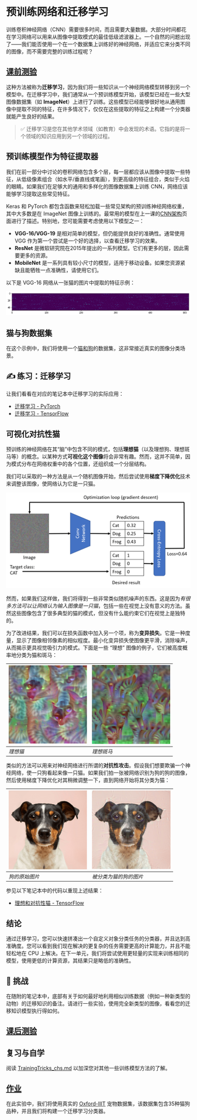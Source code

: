 # 预训练网络和迁移学习

训练卷积神经网络（CNN）需要很多时间，而且需要大量数据。大部分时间都花在学习网络可以用来从图像中提取模式的最佳低级滤波器上。一个自然的问题出现了——我们能否使用一个在一个数据集上训练好的神经网络，并适应它来分类不同的图像，而不需要完整的训练过程呢？

## [课前测验](https://red-field-0a6ddfd03.1.azurestaticapps.net/quiz/108)

这种方法被称为**迁移学习**，因为我们将一些知识从一个神经网络模型转移到另一个模型中。在迁移学习中，我们通常从一个预训练模型开始，该模型已经在一些大型图像数据集（如 **ImageNet**）上进行了训练。这些模型已经能够很好地从通用图像中提取不同的特征，在许多情况下，仅仅在这些提取的特征之上构建一个分类器就能产生良好的结果。

> ✅ 迁移学习是您在其他学术领域（如教育）中会发现的术语。它指的是将一个领域的知识应用到另一个领域的过程。

## 预训练模型作为特征提取器

我们在前一部分中讨论的卷积网络包含多个层，每一层都应该从图像中提取一些特征，从低级像素组合（如水平/垂直线或笔画），到更高级的特征组合，类似于火焰的眼睛。如果我们在足够大的通用和多样化的图像数据集上训练 CNN，网络应该能够学习提取这些常见特征。

Keras 和 PyTorch 都包含函数来轻松加载一些常见架构的预训练神经网络权重，其中大多数是在 ImageNet 图像上训练的。最常用的模型在上一课的[CNN架构](../07-ConvNets/CNN_Architectures_chs.md)页面进行了描述。特别地，您可能需要考虑使用以下模型之一：

* **VGG-16/VGG-19** 是相对简单的模型，但仍能提供良好的准确性。通常使用 VGG 作为第一个尝试是一个好的选择，以查看迁移学习的效果。
* **ResNet** 是微软研究院在2015年提出的一系列模型。它们有更多的层，因此需要更多的资源。
* **MobileNet** 是一系列具有较小尺寸的模型，适用于移动设备。如果您资源紧缺且能牺牲一点准确性，请使用它们。

以下是 VGG-16 网络从一张猫的图片中提取的特征示例：

![VGG-16提取的特征](images/features.png)

## 猫与狗数据集

在这个示例中，我们将使用一个[猫和狗](https://www.microsoft.com/download/details.aspx?id=54765&WT.mc_id=academic-77998-cacaste)的数据集，这非常接近真实的图像分类场景。

## ✍️ 练习：迁移学习

让我们看看在对应的笔记本中迁移学习的实际应用：

* [迁移学习 - PyTorch](TransferLearningPyTorch.ipynb)
* [迁移学习 - TensorFlow](TransferLearningTF.ipynb)

## 可视化对抗性猫

预训练的神经网络在其“脑”中包含不同的模式，包括**理想猫**（以及理想狗、理想斑马等）的概念。以某种方式**可视化这个图像**将会非常有趣。然而，这并不简单，因为模式分布在网络权重中的各个位置，还组织成一个分层结构。

我们可以采取的一种方法是从一个随机图像开始，然后尝试使用**梯度下降优化**技术来调整该图像，使网络认为它是一只猫。

![图像优化循环](images/ideal-cat-loop.png)

然而，如果我们这样做，我们将得到一些非常类似随机噪声的东西。这是因为*有很多方法可以让网络认为输入图像是一只猫*，包括一些在视觉上没有意义的方法。虽然这些图像包含了很多典型的猫的模式，但没有什么能约束它们在视觉上是独特的。

为了改进结果，我们可以在损失函数中加入另一个项，称为**变异损失**。它是一种度量，显示了图像相邻像素的相似程度。最小化变异损失使图像更平滑，消除噪声，从而揭示更具视觉吸引力的模式。下面是一些 “理想” 图像的例子，它们被高度概率地分类为猫和斑马：

![理想猫](images/ideal-cat.png) | ![理想斑马](images/ideal-zebra.png)
-----|-----
*理想猫* | *理想斑马*

类似的方法可以用来对神经网络进行所谓的**对抗性攻击**。假设我们想要欺骗一个神经网络，使一只狗看起来像一只猫。如果我们拍一张被网络识别为狗的狗的图像，然后使用梯度下降优化对其稍微调整一下，直到网络开始将其分类为猫：

![狗的图片](images/original-dog.png) | ![被分类为猫的狗的图片](images/adversarial-dog.png)
-----|-----
*狗的原始图片* | *被分类为猫的狗的图片*

参见以下笔记本中的代码以重现上述结果：

* [理想和对抗性猫 - TensorFlow](AdversarialCat_TF.ipynb)
## 结论

通过迁移学习，您可以快速拼凑出一个自定义对象分类任务的分类器，并且达到高准确度。您可以看到我们现在解决的更复杂的任务需要更高的计算能力，并且不能轻松地在 CPU 上解决。在下一单元，我们将尝试使用更轻量的实现来训练相同的模型，使用更低的计算资源，其结果只是略低的准确性。

## 🚀 挑战

在随附的笔记本中，底部有关于如何最好地利用相似训练数据（例如一种新类型的动物）的迁移知识的备注。请进行一些实验，使用完全新类型的图像，看看您的迁移知识模型执行得如何。

## [课后测验](https://red-field-0a6ddfd03.1.azurestaticapps.net/quiz/208)

## 复习与自学

阅读 [TrainingTricks_chs.md](TrainingTricks_chs.md) 以加深您对其他一些训练模型方法的了解。

## [作业](lab/README_chs.md)

在此实验中，我们将使用真实的 [Oxford-IIIT](https://www.robots.ox.ac.uk/~vgg/data/pets/) 宠物数据集，该数据集包含35种猫狗品种，并且我们将构建一个迁移学习分类器。